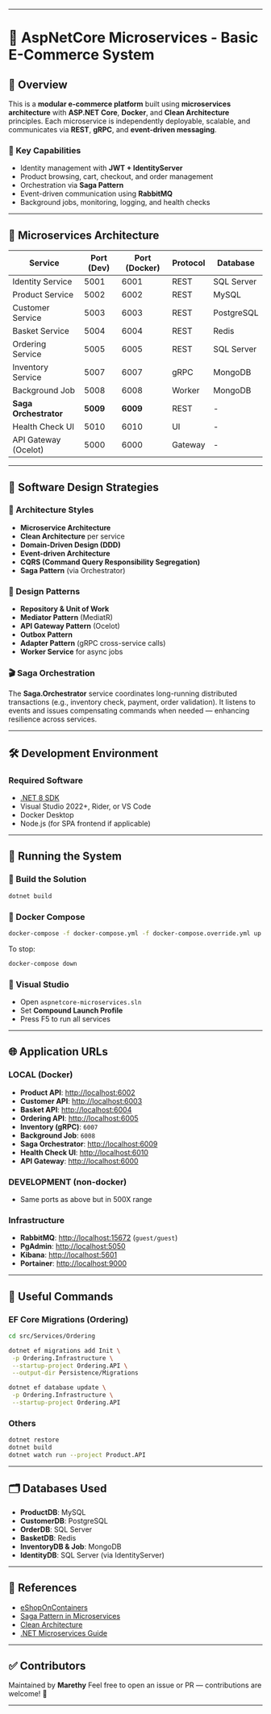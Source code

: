 ﻿
---

# 🛒 AspNetCore Microservices - Basic E-Commerce System

## 📌 Overview

This is a **modular e-commerce platform** built using **microservices architecture** with **ASP.NET Core**, **Docker**, and **Clean Architecture** principles. Each microservice is independently deployable, scalable, and communicates via **REST**, **gRPC**, and **event-driven messaging**.

### 🧭 Key Capabilities

* Identity management with **JWT + IdentityServer**
* Product browsing, cart, checkout, and order management
* Orchestration via **Saga Pattern**
* Event-driven communication using **RabbitMQ**
* Background jobs, monitoring, logging, and health checks

---

## 🧱 Microservices Architecture

| Service               | Port (Dev) | Port (Docker) | Protocol | Database   |
| --------------------- | ---------- | ------------- | -------- | ---------- |
| Identity Service      | 5001       | 6001          | REST     | SQL Server |
| Product Service       | 5002       | 6002          | REST     | MySQL      |
| Customer Service      | 5003       | 6003          | REST     | PostgreSQL |
| Basket Service        | 5004       | 6004          | REST     | Redis      |
| Ordering Service      | 5005       | 6005          | REST     | SQL Server |
| Inventory Service     | 5007       | 6007          | gRPC     | MongoDB    |
| Background Job        | 5008       | 6008          | Worker   | MongoDB    |
| **Saga Orchestrator** | **5009**   | **6009**      | REST     | -          |
| Health Check UI       | 5010       | 6010          | UI       | -          |
| API Gateway (Ocelot)  | 5000       | 6000          | Gateway  | -          |

---

## 🧠 Software Design Strategies

### 🔨 Architecture Styles

* **Microservice Architecture**
* **Clean Architecture** per service
* **Domain-Driven Design (DDD)**
* **Event-driven Architecture**
* **CQRS (Command Query Responsibility Segregation)**
* **Saga Pattern** (via Orchestrator)

### 🧰 Design Patterns

* **Repository & Unit of Work**
* **Mediator Pattern** (MediatR)
* **API Gateway Pattern** (Ocelot)
* **Outbox Pattern**
* **Adapter Pattern** (gRPC cross-service calls)
* **Worker Service** for async jobs

### 🎬 Saga Orchestration

The **Saga.Orchestrator** service coordinates long-running distributed transactions (e.g., inventory check, payment, order validation). It listens to events and issues compensating commands when needed — enhancing resilience across services.

---

## 🛠 Development Environment

### Required Software

* [.NET 8 SDK](https://dotnet.microsoft.com)
* Visual Studio 2022+, Rider, or VS Code
* Docker Desktop
* Node.js (for SPA frontend if applicable)


---

## 🚀 Running the System

### 🔧 Build the Solution

```bash
dotnet build
```

### 🐳 Docker Compose

```bash
docker-compose -f docker-compose.yml -f docker-compose.override.yml up -d --remove-orphans --build
```

To stop:

```bash
docker-compose down
```

### 🧪 Visual Studio

* Open `aspnetcore-microservices.sln`
* Set **Compound Launch Profile**
* Press F5 to run all services

---

## 🌐 Application URLs

### LOCAL (Docker)

* **Product API**: [http://localhost:6002](http://localhost:6002)
* **Customer API**: [http://localhost:6003](http://localhost:6003)
* **Basket API**: [http://localhost:6004](http://localhost:6004)
* **Ordering API**: [http://localhost:6005](http://localhost:6005)
* **Inventory (gRPC)**: `6007`
* **Background Job**: `6008`
* **Saga Orchestrator**: [http://localhost:6009](http://localhost:6009)
* **Health Check UI**: [http://localhost:6010](http://localhost:6010)
* **API Gateway**: [http://localhost:6000](http://localhost:6000)

### DEVELOPMENT (non-docker)

* Same ports as above but in 500X range

### Infrastructure

* **RabbitMQ**: [http://localhost:15672](http://localhost:15672) (`guest/guest`)
* **PgAdmin**: [http://localhost:5050](http://localhost:5050)
* **Kibana**: [http://localhost:5601](http://localhost:5601)
* **Portainer**: [http://localhost:9000](http://localhost:9000)

---

## 🧪 Useful Commands

### EF Core Migrations (Ordering)

```bash
cd src/Services/Ordering

dotnet ef migrations add Init \
 -p Ordering.Infrastructure \
 --startup-project Ordering.API \
 --output-dir Persistence/Migrations

dotnet ef database update \
 -p Ordering.Infrastructure \
 --startup-project Ordering.API
```

### Others

```bash
dotnet restore
dotnet build
dotnet watch run --project Product.API
```

---

## 🗂 Databases Used

* **ProductDB**: MySQL
* **CustomerDB**: PostgreSQL
* **OrderDB**: SQL Server
* **BasketDB**: Redis
* **InventoryDB & Job**: MongoDB
* **IdentityDB**: SQL Server (via IdentityServer)

---

## 📖 References

* [eShopOnContainers](https://github.com/dotnet-architecture/eShopOnContainers)
* [Saga Pattern in Microservices](https://microservices.io/patterns/data/saga.html)
* [Clean Architecture](https://github.com/ardalis/CleanArchitecture)
* [.NET Microservices Guide](https://docs.microsoft.com/dotnet/architecture/microservices/)

---

## ✅ Contributors

Maintained by **Marethy**
Feel free to open an issue or PR — contributions are welcome! 💙

---

